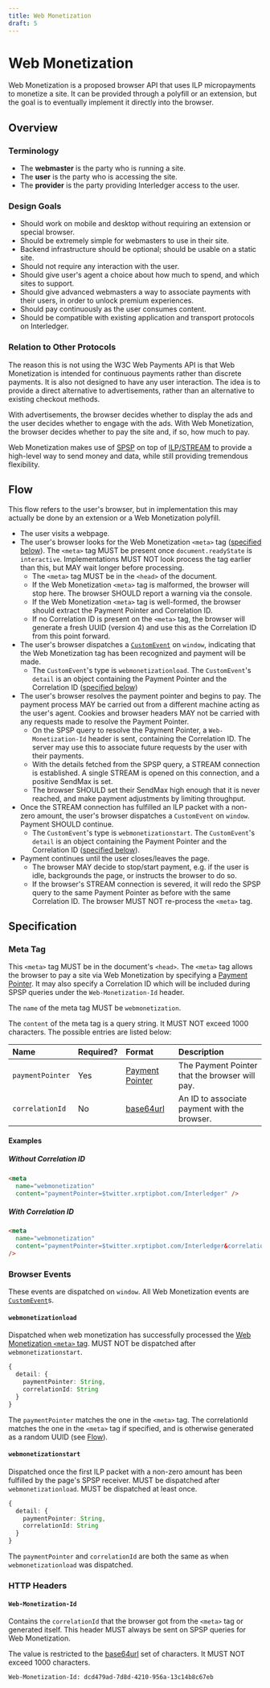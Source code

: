 ```yaml
---
title: Web Monetization
draft: 5
---
```


# Web Monetization

Web Monetization is a proposed browser API that uses ILP micropayments to monetize a site. It can be provided through a polyfill or an extension, but the goal is to eventually implement it directly into the browser.

## Overview

### Terminology

- The **webmaster** is the party who is running a site.
- The **user** is the party who is accessing the site.
- The **provider** is the party providing Interledger access to the user.

### Design Goals

- Should work on mobile and desktop without requiring an extension or special browser.
- Should be extremely simple for webmasters to use in their site.
- Backend infrastructure should be optional; should be usable on a static site.
- Should not require any interaction with the user.
- Should give user's agent a choice about how much to spend, and which sites to support.
- Should give advanced webmasters a way to associate payments with their users, in order to unlock premium experiences.
- Should pay continuously as the user consumes content.
- Should be compatible with existing application and transport protocols on Interledger.

### Relation to Other Protocols

The reason this is not using the W3C Web Payments API is that Web Monetization is intended for continuous payments rather than discrete payments. It is also not designed to have any user interaction. The idea is to provide a direct alternative to advertisements, rather than an alternative to existing checkout methods.

With advertisements, the browser decides whether to display the ads and the user decides whether to engage with the ads. With Web Monetization, the browser decides whether to pay the site and, if so, how much to pay.

Web Monetization makes use of [SPSP](../0009-simple-payment-setup-protocol/0009-simple-payment-setup-protocol.md) on top of [ILP/STREAM](../0029-stream/0029-stream.md) to provide a high-level way to send money and data, while still providing tremendous flexibility.

## Flow

This flow refers to the user's browser, but in implementation this may actually be done by an extension or a Web Monetization polyfill.

- The user visits a webpage.
- The user's browser looks for the Web Monetization `<meta>` tag ([specified below](#meta-tag)). The `<meta>` tag MUST be present once `document.readyState` is `interactive`. Implementations MUST NOT look process the tag earlier than this, but MAY wait longer before processing.
  - The `<meta>` tag MUST be in the `<head>` of the document.
  - If the Web Monetization `<meta>` tag is malformed, the browser will stop here. The browser SHOULD report a warning via the console.
  - If the Web Monetization `<meta>` tag is well-formed, the browser should extract the Payment Pointer and Correlation ID.
  - If no Correlation ID is present on the `<meta>` tag, the browser will generate a fresh UUID (version 4) and use this as the Correlation ID from this point forward.
- The user's browser dispatches a [`CustomEvent`](https://developer.mozilla.org/en-US/docs/Web/API/CustomEvent) on `window`, indicating that the Web Monetization tag has been recognized and payment will be made.
  - The `CustomEvent`'s type is `webmonetizationload`. The `CustomEvent`'s `detail` is an object containing the Payment Pointer and the Correlation ID ([specified below](#webmonetizationload))
- The user's browser resolves the payment pointer and begins to pay. The payment process MAY be carried out from a different machine acting as the user's agent. Cookies and browser headers MAY not be carried with any requests made to resolve the Payment Pointer.
  - On the SPSP query to resolve the Payment Pointer, a `Web-Monetization-Id` header is sent, containing the Correlation ID. The server may use this to associate future requests by the user with their payments.
  - With the details fetched from the SPSP query, a STREAM connection is established. A single STREAM is opened on this connection, and a positive SendMax is set.
  - The browser SHOULD set their SendMax high enough that it is never reached, and make payment adjustments by limiting throughput.
- Once the STREAM connection has fulfilled an ILP packet with a non-zero amount, the user's browser dispatches a `CustomEvent` on `window`. Payment SHOULD continue.
  - The `CustomEvent`'s type is `webmonetizationstart`. The `CustomEvent`'s `detail` is an object containing the Payment Pointer and the Correlation ID ([specified below](#webmonetizationstart)).
- Payment continues until the user closes/leaves the page.
  - The browser MAY decide to stop/start payment, e.g. if the user is idle, backgrounds the page, or instructs the browser to do so.
  - If the browser's STREAM connection is severed, it will redo the SPSP query to the same Payment Pointer as before with the same Correlation ID. The browser MUST NOT re-process the `<meta>` tag.

## Specification

### Meta Tag

This `<meta>` tag MUST be in the document's `<head>`. The `<meta>` tag allows the browser to pay a site via Web Monetization by specifying a [Payment Pointer](../0026-payment-pointers/0026-payment-pointers.md). It may also specify a Correlation ID which will be included during SPSP queries under the `Web-Monetization-Id` header.

The `name` of the meta tag MUST be `webmonetization`.

The `content` of the meta tag is a query string. It MUST NOT exceed 1000 characters. The possible entries are listed below:

| Name | Required? | Format | Description |
|:--|:--|:--|:--|
| `paymentPointer` | Yes | [Payment Pointer](../0026-payment-pointers/0026-payment-pointers.md) | The Payment Pointer that the browser will pay. |
| `correlationId` | No | [base64url](https://tools.ietf.org/html/rfc4648#section-5) | An ID to associate payment with the browser. |

#### Examples

##### Without Correlation ID

```html
<meta
  name="webmonetization"
  content="paymentPointer=$twitter.xrptipbot.com/Interledger" />
```

##### With Correlation ID

```html
<meta
  name="webmonetization"
  content="paymentPointer=$twitter.xrptipbot.com/Interledger&correlationId=dcd479ad-7d8d-4210-956a-13c14b8c67eb"
/>
```

### Browser Events

These events are dispatched on `window`. All Web Monetization events are [`CustomEvent`](https://developer.mozilla.org/en-US/docs/Web/API/CustomEvent)s.

#### `webmonetizationload`

Dispatched when web monetization has successfully processed the [Web
Monetization `<meta>` tag](#meta-tag). MUST NOT be dispatched after `webmonetizationstart`.

```ts
{
  detail: {
    paymentPointer: String,
    correlationId: String
  }
}
```

The `paymentPointer` matches the one in the `<meta>` tag. The correlationId matches the one in the `<meta>` tag if specified, and is otherwise generated as a random UUID (see [Flow](#flow)).

#### `webmonetizationstart`

Dispatched once the first ILP packet with a non-zero amount has been fulfilled by the page's SPSP receiver. MUST be dispatched after `webmonetizationload`. MUST be dispatched at least once.

```ts
{
  detail: {
    paymentPointer: String,
    correlationId: String
  }
}
```

The `paymentPointer` and `correlationId` are both the same as when `webmonetizationload` was dispatched.

### HTTP Headers

#### `Web-Monetization-Id`

Contains the `correlationId` that the browser got from the `<meta>` tag or generated itself. This header MUST always be sent on SPSP queries for Web Monetization.

The value is restricted to the [base64url](https://tools.ietf.org/html/rfc4648#section-5) set of characters. It MUST NOT exceed 1000 characters.

```http
Web-Monetization-Id: dcd479ad-7d8d-4210-956a-13c14b8c67eb
```
